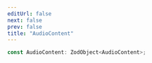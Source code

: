 ```yaml
---
editUrl: false
next: false
prev: false
title: "AudioContent"
---
```


```ts
const AudioContent: ZodObject<AudioContent>;
```
